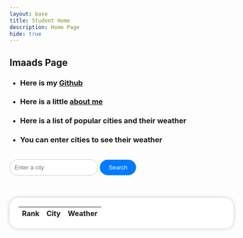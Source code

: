 ```yaml
---
layout: base
title: Student Home
description: Home Page
hide: true
---
```


## Imaads Page

- ### Here is my [Github](https://github.com/imaad08)

- ### Here is a little [about me](https://Imaad08.github.io/studentcsa/about)

- ### Here is a list of popular cities and their weather

- ### You can enter cities to see their weather

<br>

<head>
  <meta charset="UTF-8">
  <meta name="viewport" content="width=device-width, initial-scale=1.0">
  <title>Weather App</title>
  <style>
    .container {
      text-align: center;
      background-color: #fff;
      padding: 20px;
      border-radius: 20px;
      box-shadow: 0 0 10px rgba(0, 0, 0, 0.2);
      margin-top: 50px;
    }
    h1 {
      color: #333;
    }
    .search-container {
      margin: 20px 0;
      border-radius: 20px;
    }
    input[type="text"] {
      padding: 10px;
      border: 1px solid #ccc;
      border-radius: 20px;
    }
    button {
      padding: 10px 20px;
      background-color: #007bff;
      color: #fff;
      border: none;
      border-radius: 20px;
      cursor: pointer;
      transition: background-color 0.3s;
      outline: 3px solid white;
    }
    button:hover {
      background-color: #0056b3;
    }
    
  </style>
</head>

<body>

  <div class="weather-container">
    <input type="text" id="location" placeholder="Enter a city">
    <button onclick="fetchWeather()">Search</button>
    <div id="weather-data">
    </div>
  </div>
  <!-- Table to display top 10 cities' weather data -->
  <table id="top-cities-table" class="container">
    <thead>
      <tr>
        <th>Rank</th>
        <th>City</th>
        <th>Weather</th>
      </tr>
    </thead>
    <tbody>
      <!-- Data for top 10 cities will be inserted here dynamically -->
    </tbody>
  </table>

  <script>
// Function to fetch weather data when called
function fetchWeather() {
  // Get the input element for location from the HTML document
  var locationInput = document.getElementById("location");

  // Get the trimmed value of the location input
  var location = locationInput.value.trim();

  // Check if the location input is empty
  if (location === "") {
    // Display an alert if the input is empty and return from the function
    alert("Please enter a city.");
    return;
  }

  // OpenWeatherMap API Key for authentication
  var OpenWeatherMapAPIKey = "06ffac091aa8f9ef15e54c9209611dcd";

  // Construct the URL for the OpenWeatherMap API request using the location and API key
  var URL = `https://api.openweathermap.org/data/2.5/weather?q=${location}&appid=${OpenWeatherMapAPIKey}`;

  // Use the fetch API to make an HTTP request to the OpenWeatherMap API
  fetch(URL)
    .then(response => response.json()) // Parse the response as JSON
    .then(data => {
      // Check if the data includes sys information, indicating a valid response
      if (data.sys) {
        // Get the weather data container element from the HTML document
        var weatherContainer = document.getElementById("weather-data");

        // Calculate the temperature in Fahrenheit from the Kelvin value in the response
        var temperature = Math.round(((data.main.temp - 273.15) * (9 / 5)) + 32).toFixed(0);

        // Update the HTML content with weather information
        weatherContainer.innerHTML = `
          <br>
          <h2>Weather in ${data.name}, ${data.sys.country} looks like:</h2>
          <p>Temperature: ${temperature}°F, ${data.weather[0].description}</p>
          <p>Humidity is ${data.main.humidity}%</p>
        `;
      } else {
        // If sys information is not available in the response, log an error and show an alert
        console.error("Error fetching weather data: Country information not available.");
        alert('Please try retyping the city name');
      }
    })
    .catch(error => {
      // Handle any errors that occur during the fetch operation
      console.error("Error fetching weather data:", error);
    });
}

// Get the location input element again
var locationInput = document.getElementById("location");

// Add an event listener to the location input element to trigger fetchWeather() when Enter key is pressed
locationInput.addEventListener("keyup", function (event) {
  if (event.key === "Enter") {
    fetchWeather();
  }
});
function fetchWeatherForCity(cityName) {
  // Construct the URL for the OpenWeatherMap API request for the specified city
  var OpenWeatherMapAPIKey = "06ffac091aa8f9ef15e54c9209611dcd"; 
  var URL = `https://api.openweathermap.org/data/2.5/weather?q=${cityName}&appid=${OpenWeatherMapAPIKey}`;

  // Use the fetch API to make an HTTP request to the OpenWeatherMap API
  return fetch(URL)
    .then(response => {
      if (!response.ok) {
        throw new Error("Network response was not ok");
      }
      return response.json();
    })
    .then(data => {
      if (data && data.main) {
        return data;
      } else {
        throw new Error("Weather data not available for city: " + cityName);
      }
    })
    .catch(error => {
      console.error("Error fetching weather data for city:", error);
      return null; // Return null for cities with errors
    });
}

// Function to fetch weather data for the top cities
function fetchWeatherForTopCities() {
  var topCities = ["New York", "Los Angeles", "Chicago", "Houston", "Phoenix", "Philadelphia", "San Antonio", "San Diego", "Dallas", "Austin"];

  Promise.all(topCities.map(city => fetchWeatherForCity(city)))
    .then(weatherDataArray => {
      var tableBody = document.querySelector("#top-cities-table tbody");
      tableBody.innerHTML = "";

      weatherDataArray.forEach((weatherData, index) => {
        if (weatherData) { // Check if weather data is available
          var temperature = Math.round(((weatherData.main.temp - 273.15) * (9 / 5)) + 32).toFixed(0);
          var row = `<tr>
                       <td>${index + 1}</td>
                       <td>${topCities[index]}</td>
                       <td>${temperature}°F, ${weatherData.weather[0].description}</td>
                     </tr>`;
          tableBody.innerHTML += row;
        }
      });
    })
    .catch(error => {
      console.error("Error fetching weather data for top cities:", error);
    });
}

// Call fetchWeatherForTopCities initially to populate the table
fetchWeatherForTopCities();
  </script>

</body>
